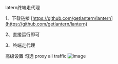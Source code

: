 latern终端走代理

1、下载链接
[https://github.com/getlantern/lantern](https://github.com/getlantern/lantern)

2、直接运行即可

3、终端走代理

高级设置
勾选 proxy all traffic
![image](https://user-images.githubusercontent.com/32926995/124423870-96d15200-dd98-11eb-8480-537367386970.png)
